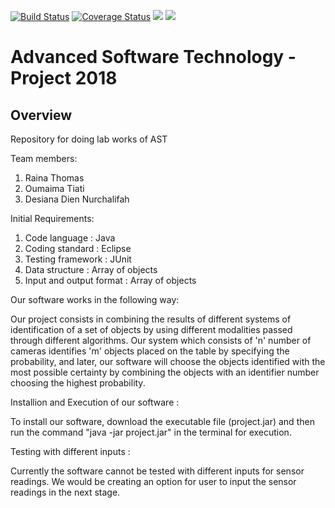 [![Build Status](https://travis-ci.com/desinurch/AST_WS18.png?branch=dev)](https://travis-ci.com/desinurch/AST_WS18)
[![Coverage Status](https://coveralls.io/repos/github/desinurch/AST_WS18/badge.svg?branch=dev)](https://coveralls.io/github/desinurch/AST_WS18?branch=dev)
<img src="https://img.shields.io/badge/Test Report-master-blue.svg" /></a>
<img src="https://img.shields.io/badge/Doxygen-master-blue.svg" /></a>

# Advanced Software Technology - Project 2018

## Overview

Repository for doing lab works of AST

Team members:
1. Raina Thomas
2. Oumaima Tiati
3. Desiana Dien Nurchalifah

Initial Requirements:
1. Code language			: Java
2. Coding standard			: Eclipse
3. Testing framework		: JUnit
4. Data structure			: Array of objects
5. Input and output format	: Array of objects

Our software works in the following way: 

Our project consists in combining the results of different systems of identification of a set of objects by using different modalities passed through different algorithms. Our system which consists of 'n' number of cameras identifies 'm' objects placed on the table by specifying the probability, and later, our software will choose the objects identified with the most possible certainty by combining the objects with an identifier number choosing the highest probability.


Installion and Execution of our software :

To install our software, download the executable file (project.jar) and then run the command "java -jar project.jar" in the terminal for execution.

Testing with different inputs :

Currently the software cannot be tested with different inputs for sensor readings. We would be creating an option for user to input the sensor readings in the next stage.
